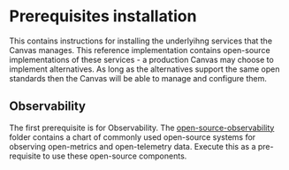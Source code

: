 # Prerequisites installation

This contains instructions for installing the underlyihng services that the Canvas manages. This reference implementation contains open-source implementations of these services - a production Canvas may choose to implement alternatives. As long as the alternatives support the same open standards then the Canvas will be able to manage and configure them.

## Observability

The first prerequisite is for Observability. The [open-source-observability](/charts/observability-stack) folder contains a chart of commonly used open-source systems for observing open-metrics and open-telemetry data. Execute this as a pre-requisite to use these open-source components.

